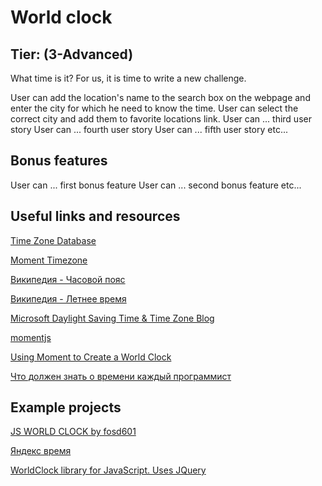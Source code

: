 # World clock

## Tier: (3-Advanced)

What time is it? For us, it is time to write a new challenge. 

 User can add the location's name to the search box on the webpage and enter the city for which he need to know the time.
 User can select the correct city and add them to favorite locations link.
 User can ... third user story
 User can ... fourth user story
 User can ... fifth user story
etc...

## Bonus features

 User can ... first bonus feature
 User can ... second bonus feature
etc...

## Useful links and resources

[Time Zone Database](https://www.iana.org/time-zones)

[Moment Timezone](https://momentjs.com/timezone/)

[Википедия - Часовой пояс](https://ru.wikipedia.org/wiki/%D0%A7%D0%B0%D1%81%D0%BE%D0%B2%D0%BE%D0%B9_%D0%BF%D0%BE%D1%8F%D1%81)

[Википедия - Летнее время](https://ru.m.wikipedia.org/wiki/Летнее_время)

[Microsoft Daylight Saving Time & Time Zone Blog](https://docs.microsoft.com/ru-ru/archive/blogs/dst2007/)

[momentjs](https://momentjs.com)

[Using Moment to Create a World Clock](https://www.rightpoint.com/thought/articles/2016/05/16/using-moment-to-create-a-world-clock)

[Что должен знать о времени каждый программист](https://m.habr.com/ru/post/123461/)

## Example projects

[JS WORLD CLOCK by fosd601](https://codepen.io/asdfg44l/pen/LvoVaY?__cf_chl_captcha_tk__=aa941cb4f1d2de47313211d38bfbfc30c5a0016e-1620672690-0-Aa77aLKmky_mvyZfch0zOcVr9gp4w5L93DdcJldpUxkyqAVhPl4t3uhbfmIzxGKHCBnPaJOa0Uw9oVNFXugthikOD_AKbZ9gboUGFWEiyGSm36Ts-yNUNfxt5_4a05puN62SdW1cYh3KchIUvW_BhCemc7Y__x99vL2e5lGvrcvL3OQpVs2R9sAFqXcDkDbw4-bCKMRySTf40l4q6X5tfivmw6uqEVcQ4Ymzg6GXfB38e3cBVvs9qfo0ESsAeuL60inXGBeQUrqwVsXy0OV_G3fpMjRrM3doiBdfYpIZQzCW-_boSn23t5VCZQD5x0JUlAC4bKadvLdveJXxehorcQvE5za-Y-DKVF0YU_A0pJOA2BIurI3SanRJ0ctcKn9isPiBd9GiJfap-3sn9sMe-IHTdVDJQMrfY5QQ-DEWhVoAN37Ki_hxQF3Pmx625oXzx3JxaEBKKZfuEUloBVHo1mQhfX04iFzA4i9slf4yanM0S61rnqrx47j_WzHhc6pviWnjWdjDbnin8p7xaAQnAQbjqooXbIt0d5jo6g98fWRTLqjkqkA1qeIyGzIV56GszZwcOT1Y6Np9dDcaaaQ1fuimWcqruBUDaGFBZofk_fk4aSbdQFvwZt4Vj_7EABfoZCVJZBvDmEcPX-FsxzHMaUgJOA19-xksMgwf-wlYvtvArOpvGeE5EUPFqarYKuXGPA)

[Яндекс время](https://yandex.by/time/)

[WorldClock library for JavaScript. Uses JQuery](https://embed.plnkr.co/plunk/Q7e26n)
